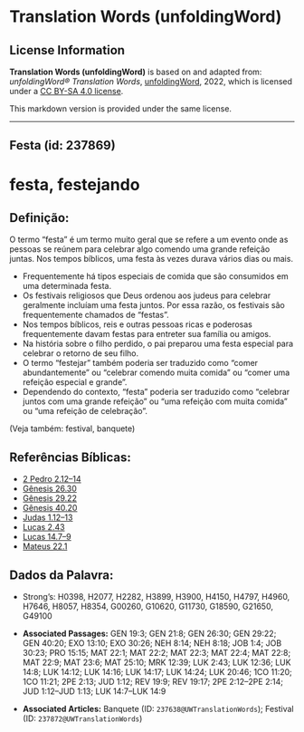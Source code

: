 # Translation Words (unfoldingWord)

## License Information

**Translation Words (unfoldingWord)** is based on and adapted from: _unfoldingWord® Translation Words_, [unfoldingWord](https://unfoldingword.org/utw), 2022, which is licensed under a [CC BY-SA 4.0 license](https://creativecommons.org/licenses/by-sa/4.0/legalcode.en).

This markdown version is provided under the same license.



--------------------------------

## Festa (id: 237869)

festa, festejando
=================

Definição:
----------

O termo “festa” é um termo muito geral que se refere a um evento onde as pessoas se reúnem para celebrar algo comendo uma grande refeição juntas. Nos tempos bíblicos, uma festa às vezes durava vários dias ou mais.

* Frequentemente há tipos especiais de comida que são consumidos em uma determinada festa.
* Os festivais religiosos que Deus ordenou aos judeus para celebrar geralmente incluíam uma festa juntos. Por essa razão, os festivais são frequentemente chamados de “festas”.
* Nos tempos bíblicos, reis e outras pessoas ricas e poderosas frequentemente davam festas para entreter sua família ou amigos.
* Na história sobre o filho perdido, o pai preparou uma festa especial para celebrar o retorno de seu filho.
* O termo “festejar” também poderia ser traduzido como “comer abundantemente” ou “celebrar comendo muita comida” ou “comer uma refeição especial e grande”.
* Dependendo do contexto, “festa” poderia ser traduzido como “celebrar juntos com uma grande refeição” ou “uma refeição com muita comida” ou “uma refeição de celebração”.

(Veja também: festival, banquete)

Referências Bíblicas:
---------------------

* [2 Pedro 2\.12–14](https://ref.ly/2Pet2:12-2Pet2:14)
* [Gênesis 26\.30](https://ref.ly/Gen26:30)
* [Gênesis 29\.22](https://ref.ly/Gen29:22)
* [Gênesis 40\.20](https://ref.ly/Gen40:20)
* [Judas 1\.12–13](https://ref.ly/Jude1:12-Jude1:13)
* [Lucas 2\.43](https://ref.ly/Luke2:43)
* [Lucas 14\.7–9](https://ref.ly/Luke14:7-Luke14:9)
* [Mateus 22\.1](https://ref.ly/Matt22:1)

Dados da Palavra:
-----------------

* Strong’s: H0398, H2077, H2282, H3899, H3900, H4150, H4797, H4960, H7646, H8057, H8354, G00260, G10620, G11730, G18590, G21650, G49100

* **Associated Passages:** GEN 19:3; GEN 21:8; GEN 26:30; GEN 29:22; GEN 40:20; EXO 13:10; EXO 30:26; NEH 8:14; NEH 8:18; JOB 1:4; JOB 30:23; PRO 15:15; MAT 22:1; MAT 22:2; MAT 22:3; MAT 22:4; MAT 22:8; MAT 22:9; MAT 23:6; MAT 25:10; MRK 12:39; LUK 2:43; LUK 12:36; LUK 14:8; LUK 14:12; LUK 14:16; LUK 14:17; LUK 14:24; LUK 20:46; 1CO 11:20; 1CO 11:21; 2PE 2:13; JUD 1:12; REV 19:9; REV 19:17; 2PE 2:12–2PE 2:14; JUD 1:12–JUD 1:13; LUK 14:7–LUK 14:9
* **Associated Articles:** Banquete (ID: `237638@UWTranslationWords`); Festival (ID: `237872@UWTranslationWords`)

